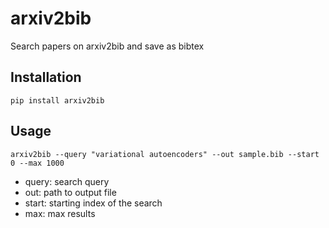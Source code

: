 # arxiv2bib

Search papers on arxiv2bib and save as bibtex

## Installation
``
pip install arxiv2bib
``

## Usage
``
arxiv2bib --query "variational autoencoders" --out sample.bib --start 0 --max 1000
``

* query: search query
* out: path to output file
* start: starting index of the search
* max: max results